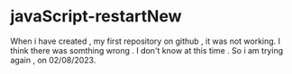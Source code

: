 # javaScript-restartNew
When i have created , my first repository on github , it was not working. I think there was somthing wrong . I don't know at this time . So  i am  trying again , on 02/08/2023.
